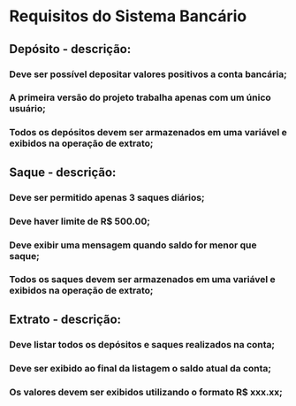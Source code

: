 # Requisitos do Sistema Bancário

## Depósito - descrição:
### Deve ser possível depositar valores positivos a conta bancária;
### A primeira versão do projeto trabalha apenas com um único usuário;
### Todos os depósitos devem ser armazenados em uma variável e exibidos na operação de extrato;

## Saque - descrição:
### Deve ser permitido apenas 3 saques diários;
### Deve haver limite de R$ 500.00;
### Deve exibir uma mensagem quando saldo for menor que saque;
### Todos os saques devem ser armazenados em uma variável e exibidos na operação de extrato;

## Extrato - descrição:
### Deve listar todos os depósitos e saques realizados na conta;
### Deve ser exibido ao final da listagem o saldo atual da conta;
### Os valores devem ser exibidos utilizando o formato R$ xxx.xx;